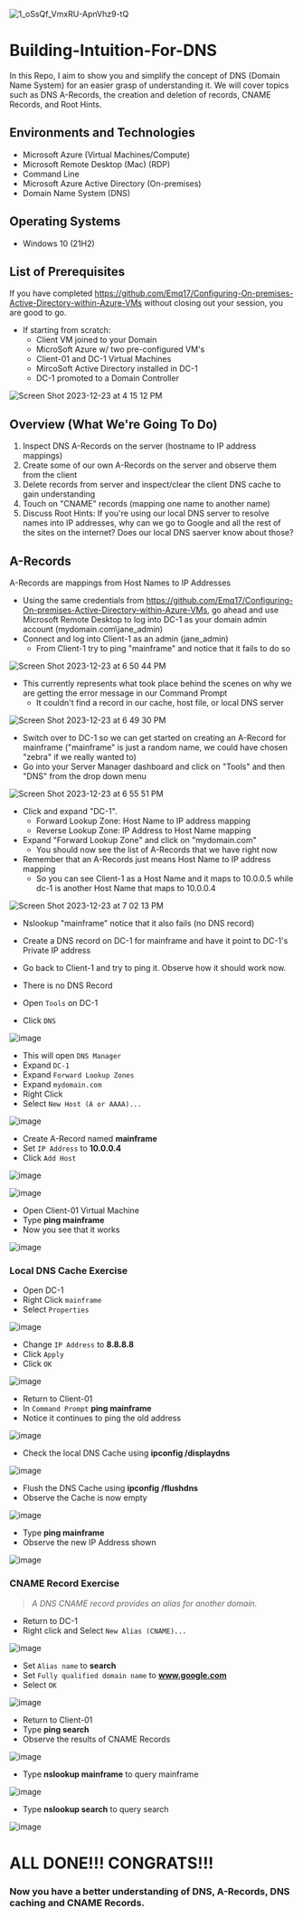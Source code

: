 <p align="center"> 
  
![1_oSsQf_VmxRU-ApnVhz9-tQ](https://github.com/Emq17/Building-Intuition-For-DNS/assets/147126755/5b1002fe-9ef1-480b-aca2-87ec620e8638)

</p>

# Building-Intuition-For-DNS


In this Repo, I aim to show you and simplify the concept of DNS (Domain Name System) for an easier grasp of understanding it. We will cover topics such as DNS A-Records, the creation and deletion of records, CNAME Records, and Root Hints.


<h2>Environments and Technologies</h2>

- Microsoft Azure (Virtual Machines/Compute)
- Microsoft Remote Desktop (Mac) (RDP)
- Command Line
- Microsoft Azure Active Directory (On-premises)
- Domain Name System (DNS)

<h2>Operating Systems</h2>

- Windows 10 (21H2)

<h2>List of Prerequisites</h2>

If you have completed https://github.com/Emq17/Configuring-On-premises-Active-Directory-within-Azure-VMs without closing out your session, you are good to go.
- If starting from scratch:
  - Client VM joined to your Domain
  - MicroSoft Azure w/ two pre-configured VM's
  - Client-01 and DC-1 Virtual Machines
  - MircoSoft Active Directory installed in DC-1
  - DC-1 promoted to a Domain Controller
  

![Screen Shot 2023-12-23 at 4 15 12 PM](https://github.com/Emq17/Building-Intuition-For-DNS/assets/147126755/c269c7e1-0b49-4090-b4d2-d69d95d68b08)


<h2>Overview (What We're Going To Do)</h2>

1. Inspect DNS A-Records on the server (hostname to IP address mappings)
2. Create some of our own A-Records on the server and observe them from the client
3. Delete records from server and inspect/clear the client DNS cache to gain understanding
4. Touch on "CNAME" records (mapping one name to another name)
5. Discuss Root Hints: If you're using our local DNS server to resolve names into IP addresses, why can we go to Google and all the rest of the sites on the internet? Does our local DNS saerver know about those?

<h2>A-Records</h2>

A-Records are mappings from Host Names to IP Addresses

- Using the same credentials from https://github.com/Emq17/Configuring-On-premises-Active-Directory-within-Azure-VMs, go ahead and use Microsoft Remote Desktop to log into DC-1 as your domain admin account (mydomain.com\jane_admin)
- Connect and log into Client-1 as an admin (jane_admin)
  - From Client-1 try to ping "mainframe" and notice that it fails to do so

![Screen Shot 2023-12-23 at 6 50 44 PM](https://github.com/Emq17/Building-Intuition-For-DNS/assets/147126755/4d0d0091-4919-4d58-bcd2-88dcaff0d970)

- This currently represents what took place behind the scenes on why we are getting the error message in our Command Prompt
  - It couldn't find a record in our cache, host file, or local DNS server

![Screen Shot 2023-12-23 at 6 49 30 PM](https://github.com/Emq17/Building-Intuition-For-DNS/assets/147126755/e40d2e73-6e1b-4caa-83fe-46ba36e4787f)

- Switch over to DC-1 so we can get started on creating an A-Record for mainframe ("mainframe" is just a random name, we could have chosen "zebra" if we really wanted to)
- Go into your Server Manager dashboard and click on "Tools" and then "DNS" from the drop down menu

![Screen Shot 2023-12-23 at 6 55 51 PM](https://github.com/Emq17/Building-Intuition-For-DNS/assets/147126755/efc6c164-f355-4e52-b0d7-00ff02091e61)

- Click and expand "DC-1".
  - Forward Lookup Zone: Host Name to IP address mapping
  - Reverse Lookup Zone: IP Address to Host Name mapping
- Expand "Forward Lookup Zone" and click on "mydomain.com"
  - You should now see the list of A-Records that we have right now
- Remember that an A-Records just means Host Name to IP address mapping
  - So you can see Client-1 as a Host Name and it maps to 10.0.0.5 while dc-1 is another Host Name that maps to 10.0.0.4 


![Screen Shot 2023-12-23 at 7 02 13 PM](https://github.com/Emq17/Building-Intuition-For-DNS/assets/147126755/47eb1b24-0c1c-485d-8d06-862d946d0f1c)




- Nslookup "mainframe" notice that it also fails (no DNS record)
- Create a DNS record on DC-1 for mainframe and have it point to DC-1's Private IP address
- Go back to Client-1 and try to ping it. Observe how it should work now. 




- There is no DNS Record
- Open `Tools` on DC-1 
- Click `DNS`

![image](https://github.com/CarlosAlvarado0718/DNS-Intuition/assets/140138198/4f7ba249-77b6-49d0-90fb-e32f8bb8be3f)

- This will open `DNS Manager`
- Expand `DC-1`
- Expand `Forward Lookup Zones`
- Expand `mydomain.com`
- Right Click
- Select `New Host (A or AAAA)...`

![image](https://github.com/CarlosAlvarado0718/DNS-Intuition/assets/140138198/702f70db-edaf-4847-b97a-8fca34dbd13c)

- Create A-Record named **mainframe**
- Set `IP Address` to **10.0.0.4**
- Click `Add Host`

![image](https://github.com/CarlosAlvarado0718/DNS-Intuition/assets/140138198/752e56ee-8268-42fc-86f8-93266766fbfd)

![image](https://github.com/CarlosAlvarado0718/DNS-Intuition/assets/140138198/1e3ef3dd-fd4c-4089-ba37-8ac5e0472b3d)

- Open Client-01 Virtual Machine
- Type **ping mainframe**
- Now you see that it works

![image](https://github.com/CarlosAlvarado0718/DNS-Intuition/assets/140138198/2cca91be-5694-42df-8a60-d046dc5ad15c)

<h3>Local DNS Cache Exercise</h3>

- Open DC-1
- Right Click `mainframe`
- Select `Properties`

![image](https://github.com/CarlosAlvarado0718/DNS-Intuition/assets/140138198/7abd0b4e-4e22-4792-91cf-52e1c29ed6bc)

- Change `IP Address` to **8.8.8.8**
- Click `Apply`
- Click `OK`

![image](https://github.com/CarlosAlvarado0718/DNS-Intuition/assets/140138198/d3c65d72-403b-4b38-8a62-59d5f1c3c811)

- Return to Client-01
- In `Command Prompt` **ping mainframe**
- Notice it continues to ping the old address

![image](https://github.com/CarlosAlvarado0718/DNS-Intuition/assets/140138198/08fb07a4-13a4-4a43-be14-021f830af9e8)

- Check the local DNS Cache using **ipconfig /displaydns**

![image](https://github.com/CarlosAlvarado0718/DNS-Intuition/assets/140138198/3e855107-317b-4599-9fac-76c0bab5d039)

- Flush the DNS Cache using **ipconfig /flushdns**
- Observe the Cache is now empty

![image](https://github.com/CarlosAlvarado0718/DNS-Intuition/assets/140138198/71e90d84-321b-4d62-9e34-6635746fa2a9)

- Type **ping mainframe**
- Observe the new IP Address shown

![image](https://github.com/CarlosAlvarado0718/DNS-Intuition/assets/140138198/7c810328-ecab-4fb5-89f0-3c631e5b0aa6)

<h3>CNAME Record Exercise</h3>

>_A DNS CNAME record provides an alias for another domain._


- Return to DC-1
- Right click and Select `New Alias (CNAME)...`

![image](https://github.com/CarlosAlvarado0718/DNS-Intuition/assets/140138198/083b6c9b-6543-421c-ab5a-5d699c19556f)

- Set `Alias name` to **search**
- Set `Fully qualified domain name` to **www.google.com**
- Select `OK`

![image](https://github.com/CarlosAlvarado0718/DNS-Intuition/assets/140138198/647d0220-f27d-4c1a-8139-e3c88d944bdb)

- Return to Client-01
- Type **ping search**
- Observe the results of CNAME Records

![image](https://github.com/CarlosAlvarado0718/DNS-Intuition/assets/140138198/79fa1b1e-6ff2-4d5c-980d-07852d0ec310)

- Type **nslookup mainframe** to query mainframe

![image](https://github.com/CarlosAlvarado0718/DNS-Intuition/assets/140138198/36c10303-75a9-4670-a25b-2693a9d67bfa)

- Type **nslookup search** to query search
  
![image](https://github.com/CarlosAlvarado0718/DNS-Intuition/assets/140138198/9673db75-615e-4a2e-9230-8c4805c50857)

<h1>ALL DONE!!! CONGRATS!!!</h1>
<h3>Now you have a better understanding of DNS, A-Records, DNS caching and CNAME Records. </h3>
